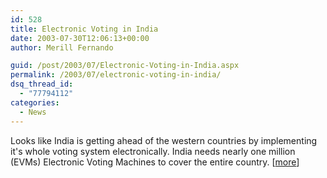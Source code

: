 ```yaml
---
id: 528
title: Electronic Voting in India
date: 2003-07-30T12:06:13+00:00
author: Merill Fernando

guid: /post/2003/07/Electronic-Voting-in-India.aspx
permalink: /2003/07/electronic-voting-in-india/
dsq_thread_id:
  - "77794112"
categories:
  - News
---
```

<body xmlns="http://www.w3.org/1999/xhtml">
    <p>
        Looks like India is getting ahead of the western countries by implementing it's whole
        voting system electronically. India needs nearly one million (EVMs) Electronic Voting
        Machines to cover the entire country. [<a href="http://sify.com/news/politics/fullstory.php?id=13201701">more</a>]
    </p>
</body>